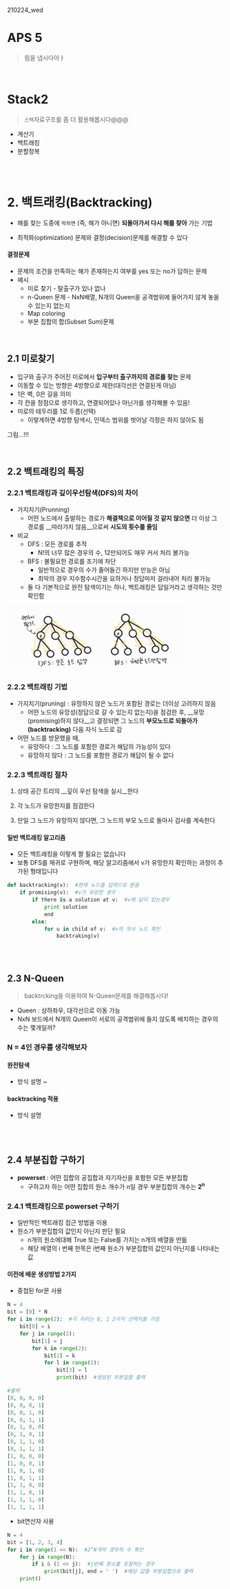 210224_wed

# APS 5

> 힘을 냅시다아ㅏ

<br>

# Stack2

> `스택`자료구조를 좀 더 활용해봅시다@@@

- 계산기
- 백트래킹
- 분할정복

<br>

<br>

# 2. 백트래킹(Backtracking)

- 해를 찾는 도중에 `막히면` (즉, 해가 아니면) __되돌아가서 다시 해를 찾아__ 가는 기법

- 최적화(optimization) 문제와 결정(decision)문제를 해결할 수 있다

#### 결정문제

- 문제의 조건을 만족하는 해가 존재하는지 여부를 yes 또는 no가 답하는 문제
- 예시
  - 미로 찾기 - 탈출구가 있나 없나
  - n-Queen 문제 - NxN배열, N개의 Queen을 공격범위에 들어가지 않게 놓을 수 있는지 없는지
  - Map coloring
  - 부분 집합의 합(Subset Sum)문제

<br>

## 2.1 미로찾기

- 입구와 출구가 주어진 미로에서 __입구부터 출구까지의 경로를 찾는__ 문제
- 이동할 수 있는 방향은 4방향으로 제한(대각선은 연결된게 아님)
- 1은 벽, 0은 길을 의미
- 각 칸을 정점으로 생각하고, 연결되어있나 아닌가를 생각해볼 수 있음!
- 미로의 테두리를 1로 두름(선택)
  - 이렇게하면 4방향 탐색시, 인덱스 범위를 벗어날 걱정은 하지 않아도 됨

그림...!!!

<br>

## 2.2 백트래킹의 특징

### 2.2.1 백트래킹과 깊이우선탐색(DFS)의 차이

- 가지치기(Prunning)
  - 어떤 노드에서 출발하는 경로가 __해결책으로 이어질 것 같지 않으면__ 더 이상 그 경로를 __따라가지 않음__으로써 __시도의 횟수를 줄임__
- 비교
  - DFS : 모든 경로를 추적
    - N!의 너무 많은 경우의 수, 12만되어도 매우 커서 처리 불가능
  - BFS : 불필요한 경로를 조기에 차단
    - 일반적으로 경우의 수가 줄어들긴 하지만 만능은 아님
    - 최악의 경우 지수함수시간을 요하거나 정답마저 걸러내어 처리 불가능
  - 둘 다 기본적으로 완전 탐색이기는 하나, 백트래킹은 답일거라고 생각하는 것만 확인함

<img src="210224_2_stack2.assets/image-20210307025344561.png" alt="image-20210307025344561" style="zoom:40%;" />

### 2.2.2 백트래킹 기법

- 가지치기(pruning) : 유망하지 않은 노드가 포함된 경로는 더이상 고려하지 않음
  - 어떤 노드의 유망성(정답으로 갈 수 있는지 없는지)을 점검한 후, __유망(promising)하지 않다__고 결정되면 그 노드의 __부모노드로 되돌아가(backtracking)__ 다음 자식 노드로 감
- 어떤 노드를 방문했을 때,
  - 유망하다 : 그 노드를 포함한 경로가 해답의 가능성이 있다
  - 유망하지 않다 : 그 노드를 포함한 경로가 해답이 될 수 없다

### 2.2.3 백트래킹 절차

1. 상태 공간 트리의 __깊이 우선 탐색을 실시__한다

2. 각 노드가 유망한지를 점검한다
3. 만일 그 노드가 유망하지 않다면, 그 노드의 부모 노드로 돌아사 검사를 계속한다

#### 일반 백트래킹 알고리즘

- 모든 백트래킹을 이렇게 짤 필요는 없습니다
- 보통 DFS를 재귀로 구현하며, 해당 알고리즘에서 v가 유망한지 확인하는 과정이 추가된 형태입니다

```python
def backtracking(v):  #현재 노드를 입력으로 받음
    if promising(v):  #v가 유망한 경우
        if there is a solution at v:  #v에 답이 있는경우
            print solution
            end
        else:
            for u in child of v:  #v의 자식 노드 확인
                backtraking(v)
```

<br>

<br>

## 2.3 N-Queen

> backtrcking을 이용하여 N-Queen문제를 해결해봅시다!

- Queen : 상하좌우, 대각선으로 이동 가능
- NxN 보드에서 N개의 Queen이 서로의 공격범위에 들지 않도록 배치하는 경우의 수는 몇개일까?

### N = 4인 경우를 생각해보자

#### 완전탐색

- 방식 설명 ~

#### backtracking 적용

- 방식 설명

<br>

<br>

## 2.4 부분집합 구하기

- __powerset__ : 어떤 집합의 공집합과 자기자신을 포함한 모든 부분집합
  - 구하고자 하는 어떤 집합의 원소 개수가 n일 경우 부분집합의 개수는 __2<sup>n</sup>__

### 2.4.1 백트래킹으로 powerset 구하기

- 일반적인 백트래킹 접근 방법을 이용
- 원소가 부분집합의 값인지 아닌지 판단 필요
  - n개의 원소에대해 True 또는 False를 가지는 n개의 배열을 만듦
  - 해당 배열의 i 번째 한목은 i번째 원소가 부분집합의 값인지 아닌지를 나타내는 값

#### 이전에 배운 생성방법 2가지

- 중첩된 for문 사용

```python
N = 4
bit = [0] * N
for i in range(2):  #각 자리는 0, 1 2가지 선택지를 가짐
    bit[0] = i
    for j in range(2):
        bit[1] = j
        for k in range(2):
            bit[2] = k
            for l in range(2):
                bit[3] = l
                print(bit)  #생성된 부분집합 출력
```

```python
#출력
[0, 0, 0, 0]
[0, 0, 0, 1]
[0, 0, 1, 0]
[0, 0, 1, 1]
[0, 1, 0, 0]
[0, 1, 0, 1]
[0, 1, 1, 0]
[0, 1, 1, 1]
[1, 0, 0, 0]
[1, 0, 0, 1]
[1, 0, 1, 0]
[1, 0, 1, 1]
[1, 1, 0, 0]
[1, 1, 0, 1]
[1, 1, 1, 0]
[1, 1, 1, 1]
```

- bit연산자 사용

```python
N = 4
bit = [1, 2, 3, 4]
for i in range(1 << N):  #2^N개의 경우의 수 확인
    for j in range(N):
        if i & (1 << j):  #j번째 원소를 포함하는 경우
            print(bit[j], end = ' ')  #해당 값을 부분집합으로 출력
    print()
```


